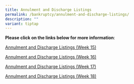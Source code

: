 ```yaml
---
title: Annulment and Discharge Listings
permalink: /bankruptcy/annulment-and-discharge-listings/
description: ""
variant: tiptap
---
```

<p><strong>Please click on the links below for more information</strong>:
<br>
</p>
<p><a href="/files/Annulment &amp; Discharge Listings/Annulment_and_Discharge_Listings__Week_15_.pdf" rel="noopener noreferrer nofollow" target="_blank">Annulment and Discharge Listings (Week 15)</a>
</p>
<p><a href="/files/Annulment &amp; Discharge Listings/Annulment_and_Discharge_Listings__Week_16_.pdf" rel="noopener noreferrer nofollow" target="_blank">Annulment and Discharge Listings (Week 16)</a>
</p>
<p><a href="/files/Annulment &amp; Discharge Listings/Annulment_and_Discharge_Listings__Week_17_.pdf" rel="noopener noreferrer nofollow" target="_blank">Annulment and Discharge Listings (Week 17)</a>
</p>
<p><a href="/files/Annulment &amp; Discharge Listings/Annulment_and_Discharge_Listings__Week_18_.pdf" rel="noopener noreferrer nofollow" target="_blank">Annulment and Discharge Listings (Week 18)</a>
</p>